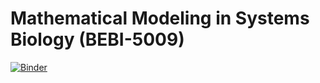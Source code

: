 # Mathematical Modeling in Systems Biology (BEBI-5009)

[![Binder](https://mybinder.org/badge_logo.svg)](https://mybinder.org/v2/gh/ntumitolab/mmsb-bebi-5009/main)
